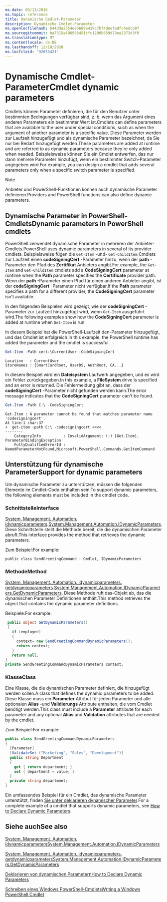```yaml
---
ms.date: 09/13/2016
ms.topic: reference
title: Dynamische Cmdlet-Parameter
description: Dynamische Cmdlet-Parameter
ms.openlocfilehash: b44dda2354e8b689e419c7bf4deefadfc4edcb07
ms.sourcegitcommit: ba7315a496986451cfc1296b659d73ea2373d3f0
ms.translationtype: MT
ms.contentlocale: de-DE
ms.lasthandoff: 12/10/2020
ms.locfileid: "92653421"
---
```

# <a name="cmdlet-dynamic-parameters"></a><span data-ttu-id="8aee2-103">Dynamische Cmdlet-Parameter</span><span class="sxs-lookup"><span data-stu-id="8aee2-103">Cmdlet dynamic parameters</span></span>

<span data-ttu-id="8aee2-104">Cmdlets können Parameter definieren, die für den Benutzer unter bestimmten Bedingungen verfügbar sind, z. b. wenn das Argument eines anderen Parameters ein bestimmter Wert ist.</span><span class="sxs-lookup"><span data-stu-id="8aee2-104">Cmdlets can define parameters that are available to the user under special conditions, such as when the argument of another parameter is a specific value.</span></span> <span data-ttu-id="8aee2-105">Diese Parameter werden zur Laufzeit hinzugefügt und als dynamische Parameter bezeichnet, da Sie nur bei Bedarf hinzugefügt werden.</span><span class="sxs-lookup"><span data-stu-id="8aee2-105">These parameters are added at runtime and are referred to as dynamic parameters because they're only added when needed.</span></span> <span data-ttu-id="8aee2-106">Beispielsweise können Sie ein Cmdlet entwerfen, das nur dann mehrere Parameter hinzufügt, wenn ein bestimmter Switch-Parameter angegeben wird.</span><span class="sxs-lookup"><span data-stu-id="8aee2-106">For example, you can design a cmdlet that adds several parameters only when a specific switch parameter is specified.</span></span>

> [!NOTE]
> <span data-ttu-id="8aee2-107">Anbieter und PowerShell-Funktionen können auch dynamische Parameter definieren.</span><span class="sxs-lookup"><span data-stu-id="8aee2-107">Providers and PowerShell functions can also define dynamic parameters.</span></span>

## <a name="dynamic-parameters-in-powershell-cmdlets"></a><span data-ttu-id="8aee2-108">Dynamische Parameter in PowerShell-Cmdlets</span><span class="sxs-lookup"><span data-stu-id="8aee2-108">Dynamic parameters in PowerShell cmdlets</span></span>

<span data-ttu-id="8aee2-109">PowerShell verwendet dynamische Parameter in mehreren der Anbieter-Cmdlets.</span><span class="sxs-lookup"><span data-stu-id="8aee2-109">PowerShell uses dynamic parameters in several of its provider cmdlets.</span></span> <span data-ttu-id="8aee2-110">Beispielsweise fügen die `Get-Item` -und- `Get-ChildItem` Cmdlets zur Laufzeit einen **codeSigningCert** -Parameter hinzu, wenn der **path** -Parameter den Pfad des **Zertifikat** Anbieters angibt.</span><span class="sxs-lookup"><span data-stu-id="8aee2-110">For example, the `Get-Item` and `Get-ChildItem` cmdlets add a **CodeSigningCert** parameter at runtime when the **Path** parameter specifies the **Certificate** provider path.</span></span> <span data-ttu-id="8aee2-111">Wenn der **path** -Parameter einen Pfad für einen anderen Anbieter angibt, ist der **codeSigningCert** -Parameter nicht verfügbar.</span><span class="sxs-lookup"><span data-stu-id="8aee2-111">If the **Path** parameter specifies a path for a different provider, the **CodeSigningCert** parameter isn't available.</span></span>

<span data-ttu-id="8aee2-112">In den folgenden Beispielen wird gezeigt, wie der **codeSigningCert** -Parameter zur Laufzeit hinzugefügt wird, wenn `Get-Item` ausgeführt wird.</span><span class="sxs-lookup"><span data-stu-id="8aee2-112">The following examples show how the **CodeSigningCert** parameter is added at runtime when `Get-Item` is run.</span></span>

<span data-ttu-id="8aee2-113">In diesem Beispiel hat die PowerShell-Laufzeit den-Parameter hinzugefügt, und das Cmdlet ist erfolgreich.</span><span class="sxs-lookup"><span data-stu-id="8aee2-113">In this example, the PowerShell runtime has added the parameter and the cmdlet is successful.</span></span>

```powershell
Get-Item -Path cert:\CurrentUser -CodeSigningCert
```

```Output
Location   : CurrentUser
StoreNames : {SmartCardRoot, UserDS, AuthRoot, CA...}
```

<span data-ttu-id="8aee2-114">In diesem Beispiel wird ein **Dateisystem** Laufwerk angegeben, und es wird ein Fehler zurückgegeben.</span><span class="sxs-lookup"><span data-stu-id="8aee2-114">In this example, a **FileSystem** drive is specified and an error is returned.</span></span> <span data-ttu-id="8aee2-115">Die Fehlermeldung gibt an, dass der **codeSigningCert** -Parameter nicht gefunden werden kann.</span><span class="sxs-lookup"><span data-stu-id="8aee2-115">The error message indicates that the **CodeSigningCert** parameter can't be found.</span></span>

```powershell
Get-Item -Path C:\ -CodeSigningCert
```

```Output
Get-Item : A parameter cannot be found that matches parameter name 'codesigningcert'.
At line:1 char:37
+  get-item -path C:\ -codesigningcert <<<<
--------
    CategoryInfo          : InvalidArgument: (:) [Get-Item], ParameterBindingException
    FullyQualifiedErrorId : NamedParameterNotFound,Microsoft.PowerShell.Commands.GetItemCommand
```

## <a name="support-for-dynamic-parameters"></a><span data-ttu-id="8aee2-116">Unterstützung für dynamische Parameter</span><span class="sxs-lookup"><span data-stu-id="8aee2-116">Support for dynamic parameters</span></span>

<span data-ttu-id="8aee2-117">Um dynamische Parameter zu unterstützen, müssen die folgenden Elemente im Cmdlet-Code enthalten sein.</span><span class="sxs-lookup"><span data-stu-id="8aee2-117">To support dynamic parameters, the following elements must be included in the cmdlet code.</span></span>

### <a name="interface"></a><span data-ttu-id="8aee2-118">Schnittstelle</span><span class="sxs-lookup"><span data-stu-id="8aee2-118">Interface</span></span>

<span data-ttu-id="8aee2-119">[System. Management. Automation. idynamicparameters](/dotnet/api/System.Management.Automation.IDynamicParameters).</span><span class="sxs-lookup"><span data-stu-id="8aee2-119">[System.Management.Automation.IDynamicParameters](/dotnet/api/System.Management.Automation.IDynamicParameters).</span></span>
<span data-ttu-id="8aee2-120">Diese Schnittstelle stellt die Methode bereit, die die dynamischen Parameter abruft.</span><span class="sxs-lookup"><span data-stu-id="8aee2-120">This interface provides the method that retrieves the dynamic parameters.</span></span>

<span data-ttu-id="8aee2-121">Zum Beispiel:</span><span class="sxs-lookup"><span data-stu-id="8aee2-121">For example:</span></span>

`public class SendGreetingCommand : Cmdlet, IDynamicParameters`

### <a name="method"></a><span data-ttu-id="8aee2-122">Methode</span><span class="sxs-lookup"><span data-stu-id="8aee2-122">Method</span></span>

<span data-ttu-id="8aee2-123">[System. Management. Automation. idynamicparameters. getdynamicparameters](/dotnet/api/System.Management.Automation.IDynamicParameters.GetDynamicParameters).</span><span class="sxs-lookup"><span data-stu-id="8aee2-123">[System.Management.Automation.IDynamicParameters.GetDynamicParameters](/dotnet/api/System.Management.Automation.IDynamicParameters.GetDynamicParameters).</span></span>
<span data-ttu-id="8aee2-124">Diese Methode ruft das-Objekt ab, das die dynamischen Parameter Definitionen enthält.</span><span class="sxs-lookup"><span data-stu-id="8aee2-124">This method retrieves the object that contains the dynamic parameter definitions.</span></span>

<span data-ttu-id="8aee2-125">Beispiele:</span><span class="sxs-lookup"><span data-stu-id="8aee2-125">For example:</span></span>

```csharp
 public object GetDynamicParameters()
 {
   if (employee)
   {
     context= new SendGreetingCommandDynamicParameters();
     return context;
   }
   return null;
}
private SendGreetingCommandDynamicParameters context;
```

### <a name="class"></a><span data-ttu-id="8aee2-126">Klasse</span><span class="sxs-lookup"><span data-stu-id="8aee2-126">Class</span></span>

<span data-ttu-id="8aee2-127">Eine Klasse, die die dynamischen Parameter definiert, die hinzugefügt werden sollen.</span><span class="sxs-lookup"><span data-stu-id="8aee2-127">A class that defines the dynamic parameters to be added.</span></span> <span data-ttu-id="8aee2-128">Diese Klasse muss ein **Parameter** Attribut für jeden Parameter und alle optionalen **Alias** -und **Validierungs** Attribute enthalten, die vom Cmdlet benötigt werden.</span><span class="sxs-lookup"><span data-stu-id="8aee2-128">This class must include a **Parameter** attribute for each parameter and any optional **Alias** and **Validation** attributes that are needed by the cmdlet.</span></span>

<span data-ttu-id="8aee2-129">Zum Beispiel:</span><span class="sxs-lookup"><span data-stu-id="8aee2-129">For example:</span></span>

```csharp
public class SendGreetingCommandDynamicParameters
{
  [Parameter]
  [ValidateSet ("Marketing", "Sales", "Development")]
  public string Department
  {
    get { return department; }
    set { department = value; }
  }
  private string department;
}
```

<span data-ttu-id="8aee2-130">Ein umfassendes Beispiel für ein Cmdlet, das dynamische Parameter unterstützt, finden [Sie unter deklarieren dynamischer Parameter](./how-to-declare-dynamic-parameters.md).</span><span class="sxs-lookup"><span data-stu-id="8aee2-130">For a complete example of a cmdlet that supports dynamic parameters, see [How to Declare Dynamic Parameters](./how-to-declare-dynamic-parameters.md).</span></span>

## <a name="see-also"></a><span data-ttu-id="8aee2-131">Siehe auch</span><span class="sxs-lookup"><span data-stu-id="8aee2-131">See also</span></span>

[<span data-ttu-id="8aee2-132">System. Management. Automation. idynamicparameters</span><span class="sxs-lookup"><span data-stu-id="8aee2-132">System.Management.Automation.IDynamicParameters</span></span>](/dotnet/api/System.Management.Automation.IDynamicParameters)

[<span data-ttu-id="8aee2-133">System. Management. Automation. idynamicparameters. getdynamicparameters</span><span class="sxs-lookup"><span data-stu-id="8aee2-133">System.Management.Automation.IDynamicParameters.GetDynamicParameters</span></span>](/dotnet/api/System.Management.Automation.IDynamicParameters.GetDynamicParameters)

[<span data-ttu-id="8aee2-134">Deklarieren von dynamischen Parametern</span><span class="sxs-lookup"><span data-stu-id="8aee2-134">How to Declare Dynamic Parameters</span></span>](./how-to-declare-dynamic-parameters.md)

[<span data-ttu-id="8aee2-135">Schreiben eines Windows PowerShell-Cmdlets</span><span class="sxs-lookup"><span data-stu-id="8aee2-135">Writing a Windows PowerShell Cmdlet</span></span>](./writing-a-windows-powershell-cmdlet.md)
